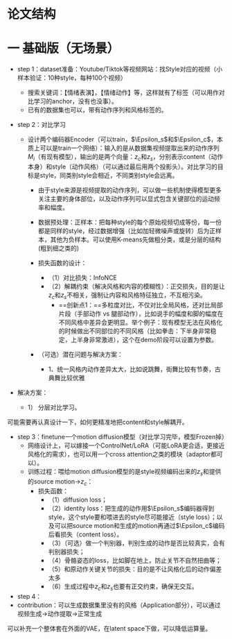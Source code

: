 # 论文结构

# 一 基础版（无场景）

- step 1：dataset准备：Youtube/Tiktok等视频网站：找Style对应的视频（小样本验证：10种style，每种100个视频）

  - 搜索关键词：【情绪表演】，【情绪动作】等，这样就有了标签（可以用作对比学习的anchor，没有也没事）。
  - 已有的数据集也可以，带有动作序列和风格标签的。

- step 2：对比学习

  - 设计两个编码器Encoder（可以train，$\Epsilon_s$和$\Epsilon_c$，本质上可以是train一个网络）：输入的是从数据集视频提取出来的动作序列$M_i$（有现有模型），输出的是两个向量：$z_c$和$z_s$，分别表示content（动作本身）和style（动作风格）（可以通过最后用两个投影头）。对比学习的目标是style，同类别style会相近，不同类别style会远离。

    - 由于style来源是视频提取的动作序列，可以做一些机制使得模型更多关注主要的身体部位，以及动作序列可以显式包含关键部位的运动频率和幅度。

    - 数据预处理：正样本：把每种style的每个原始视频切成等份，每一份都是同样的style，经过数据增强（比如加轻微噪声或旋转）后为正样本，其他为负样本。可以使用K-means先做粗分类，或是分层的结构(粗到细之类的)

    - 损失函数的设计：

      - （1）对比损失：InfoNCE
      - （2）解耦约束（解决风格和内容的模糊性）：正交损失，目的是让$z_c$和$z_s$不相关，强制让内容和风格特征独立，不互相污染。
        - ==创新点1：==多粒度对比，不仅对比全局风格，还对比局部片段（手部动作 vs 腿部动作），比如说手的幅度和脚的幅度在不同风格中差异会更明显。举个例子：现有模型无法在风格化的时候做出不同部位的不同风格（比如拳击：下半身非常稳定，上半身非常激进），这个在demo阶段可以设置为参数。

    - （可选）潜在问题与解决方案：

      - 1、统一风格内动作差异太大，比如说跳舞，街舞比较有节奏，古典舞比较优雅
- 解决方案：
        
  - 1） 分层对比学习。

可能需要再认真设计一下，如何更精准地把content和style解耦开。

- step 3：finetune一个motion diffusion模型（对比学习完毕，模型Frozen掉）
  - 网络设计上，可以嫁接一个ControlNet/LoRA（可能LoRA更合适，更接近风格化的需求），也可以用一个cross attention之类的模块（adaptor都可以）。
  - 训练过程：喂给motion diffusion模型的是style视频编码出来的$z_s$和提供的source motion->$z_c$：
    - 损失函数：
      - （1）diffusion loss；
      - （2）identity loss：把生成的动作用$\Epsilon_s$编码器得到style，这个style要和喂进去的style尽可能接近（style loss）；以及可以把source motion和生成的motion再通过$\Epsilon_c$编码后看损失（content loss）。
      - （3）（可选）做一个判别器，判别生成的动作是否比较真实，会有判别器损失；
      - （4）骨骼姿态的loss，比如脚在地上，防止关节不自然扭曲等；
      - （5）和原动作关键关节的损失：目的是不让风格化后的动作偏差太多
      - （6）生成过程中$z_c$和$z_s$也要有正交约束，确保无交互。
- step 4：
- contribution：可以生成数据集里没有的风格（Application部分），可以通过视频生成->动作提取->正常生成

可以补充一个整体套在外面的VAE，在latent space下做，可以降低运算量。	

